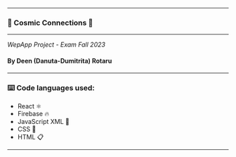 ------

### 🌌 Cosmic Connections 🌌

------

*WepApp Project - Exam Fall 2023*
#### By Deen (Danuta-Dumitrita) Rotaru

------

### ⌨️ Code languages used:
+ React ⚛️
+ Firebase 🔥
+ JavaScript XML 📁
+ CSS 🎨
+ HTML 📋

------


